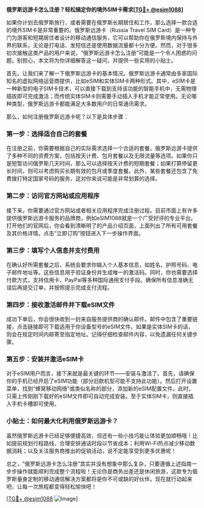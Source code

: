 **俄罗斯远游卡怎么注册？轻松搞定你的境外SIM卡需求[[TG💪+ @esim1088](https://t.me/s/esim1088)]**

如果你计划去俄罗斯旅行，或者需要在俄罗斯长期居住和工作，那么选择一款合适的境外SIM卡是非常重要的。俄罗斯远游卡（Russia Travel SIM Card）是一种专门为游客和短期居住者设计的移动通信服务，它可以帮助你在俄罗斯境内保持与外界的联系，无论是打电话、发短信还是使用数据流量都十分方便。然而，对于很多初次接触这类产品的用户来说，“俄罗斯远游卡怎么注册”可能是一个令人困惑的问题。别担心，本文将为你详细解答这一疑问，并提供一些实用的小贴士。

首先，让我们来了解一下俄罗斯远游卡的基本情况。俄罗斯远游卡通常由多家国际知名的虚拟网络运营商提供，比如eSIM和实体SIM卡两种形式。其中，eSIM卡是一种新型的电子SIM卡技术，可以直接下载到支持该功能的智能手机中，无需物理插拔即可完成激活；而传统实体SIM卡则需要手动插入手机才能正常使用。无论哪种类型，俄罗斯远游卡都能满足大多数用户的日常通讯需求。

那么，如何注册俄罗斯远游卡呢？以下是具体步骤：

### 第一步：选择适合自己的套餐

在注册之前，你需要根据自己的实际需求选择一个合适的套餐。俄罗斯远游卡提供了多种不同的资费方案，包括按天计费、包月套餐以及无限流量等选项。如果你只是短暂访问俄罗斯几天时间，那么可以选择按天计费的短期套餐；如果打算停留更长时间，则可以考虑购买长期有效的包月或季度套餐。此外，某些套餐还包含了免费拨打特定国家号码的服务，这对你来说可能是非常划算的选择。

### 第二步：访问官方网站或应用程序

接下来，你需要通过官方网站或者相关应用程序完成注册过程。目前市面上有许多提供俄罗斯远游卡服务的品牌商，例如eSIM1088就是一个广受好评的专业平台。打开他们的官网后，你会看到清晰明了的产品介绍页面，上面列出了所有可用套餐及其价格详情。点击“立即订购”按钮进入下一步操作界面。

### 第三步：填写个人信息并支付费用

在确认好所需套餐之后，系统会要求你输入个人基本信息，如姓名、护照号码、电子邮件地址等。这些信息用于验证身份并生成唯一的激活码。同时，你也需要选择付款方式，支持信用卡、PayPal等多种国际通用支付手段。确保所有信息准确无误后再提交订单，并按照提示完成支付流程。

### 第四步：接收激活邮件并下载eSIM文件

成功下单后，你会很快收到一封来自服务提供商的确认邮件。邮件中包含了重要链接，点击链接即可下载适用于你设备型号的eSIM文件。如果是实体SIM卡的话，则会在规定时间内邮寄至指定地址。记得仔细检查邮件内容，以免遗漏任何关键步骤。

### 第五步：安装并激活eSIM卡

对于eSIM用户而言，接下来就是最关键的环节——安装与激活了。首先，请确保你的手机已经开启了eSIM功能（部分旧款机型可能不支持此功能）。然后打开设置菜单，找到“蜂窝移动网络”或类似名称的部分，添加新的eSIM配置文件。此时，只需上传刚刚下载好的eSIM文件即可自动完成安装。至于实体SIM卡，则直接插入手机卡槽即可使用。

### 小贴士：如何最大化利用俄罗斯远游卡？

虽然俄罗斯远游卡已经足够便捷高效，但还有一些小技巧能让体验更加顺畅哦！比如提前规划行程路线，合理安排通话时段以节省成本；利用Wi-Fi热点减少移动数据消耗；以及关注服务商推出的促销活动，说不定能享受到更多优惠呢！

总之，“俄罗斯远游卡怎么注册”其实并没有想象中那么复杂，只要遵循上述指南一步步操作就能顺利完成整个流程啦！无论你是商务出差还是休闲旅游，这款专为俄罗斯量身定制的移动通信解决方案都将是你不可或缺的好伙伴。现在就行动起来吧，让每一次旅程都变得轻松愉快吧！

[[TG💪+ @esim1088](https://t.me/s/esim1088) ![Image](https://i.postimg.cc/4NQfJmqS/Snipaste-2025-05-13-00-14-12.png)]